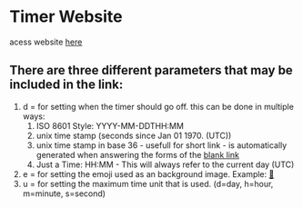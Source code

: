 # Timer Website
acess website [here](https://7eter.github.io/cntdwn/)

## There are three different parameters that may be included in the link:
1. d = for setting when the timer should go off.
    this can be done in multiple ways:
    1. ISO 8601 Style: YYYY-MM-DDTHH:MM
    2. unix time stamp (seconds since Jan 01 1970. (UTC))
    3. unix time stamp in base 36 - usefull for short link - is automatically generated when answering the forms of the [blank link](https://7eter.github.io/cntdwn/)
    4. Just a Time: HH:MM  -  This will always refer to the current day (UTC)
2. e = for setting the emoji used as an background image. Example:  [🥦](https://7eter.github.io/cntdwn/?d=16:20&e=🥦)
3. u = for setting the maximum time unit that is used. (d=day, h=hour, m=minute, s=second)
